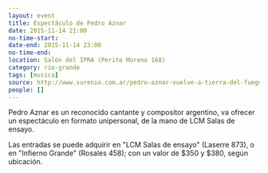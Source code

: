 ```yaml
---
layout: event 
title: Espectáculo de Pedro Aznar
date: 2015-11-14 21:00
no-time-start: 
date-end: 2015-11-14 23:00
no-time-end: 
location: Salón del IPRA (Perito Moreno 168)
category: rio-grande
tags: [musica]
source: http://www.surenio.com.ar/pedro-aznar-vuelve-a-tierra-del-fuego/
people: []
---
```


Pedro Aznar es un reconocido cantante y compositor argentino, va ofrecer un espectáculo en formato unipersonal, de la mano de LCM Salas de ensayo.

Las entradas se puede adquirir en "LCM Salas de ensayo" (Laserre 873), o en "Infierno Grande" (Rosales 458); con un valor de $350 y $380, según ubicación.
